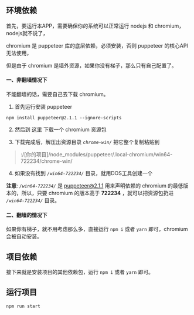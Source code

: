 ## 环境依赖
首先，要运行本APP，需要确保你的系统可以正常运行 nodejs 和 chromium，nodejs就不说了，

chromium 是 puppeteer 库的底层依赖，必须安装，否则 puppeteer 的核心API无法使用，

但是由于 chromium 是墙外资源，如果你没有梯子，那么只有自己配置了。

#### 一、非翻墙情况下

不能翻墙的话，需要自己去下载 chromium。

1. 首先运行安装 puppeteer 
```
npm install puppeteer@2.1.1 --ignore-scripts
```

2. 然后到 [这里](https://chromium.en.lo4d.com/download) 下载一个 chromium 资源包

3. 下载完成后，解压出资源目录 *`chrome-win/`* 把它整个复制粘贴到 

> :/[你的项目]/node_modules/puppeteer/.local-chromium/win64-722234/chrome-win/

4. 如果没有找到 *`/win64-722234/`* 目录，就用DOS工具创建一个

**注意**: *`/win64-722234/`* 是 puppeteer@2.1.1 用来声明依赖的 chromium 的最低版本的，所以，只要 chromium 的版本高于 **722234**  ，就可以把资源包扔进 *`/win64-722234/`* 目录。

#### 二、翻墙的情况下
如果你有梯子，就不用考虑那么多，直接运行 `npm i` 或者 `yarn` 即可，chromium 会被自动安装。

## 项目依赖
接下来就是安装项目的其他依赖包，运行 `npm i` 或者 `yarn` 即可。

## 运行项目
`npm run start`
